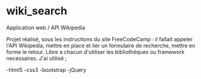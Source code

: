 # wiki_search
Application web / API Wikipedia

Projet réalisé, sous les instructions du site FreeCodeCamp : il fallait appeler 
l'API Wikipedia, mettre en place et lier un formulaire de recherche, mettre en forme le retour. Libre a chacun d'utiliser les bibliothéques ou framework necessaires. 
J'ai utilisé ;

-html5
-css3
-bootstrap
-jQuery
